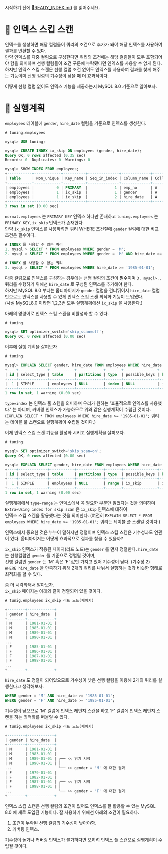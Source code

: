 시작하기 전에 🔗[READY_INDEX.md](../0.common/0.readme/READY_INDEX.md) 를 읽어주세요.  

# 🎯 인덱스 스킵 스캔

인덱스를 생성하면 해당 컬럼들이 쿼리의 조건으로 추가가 돼야 해당 인덱스를 사용하여 결과를 반환할 수 있다.  
만약 인덱스를 다중 컬럼으로 구성한다면 쿼리의 조건에는 해당 컬럼들이 모두 포함되어야 함을 의미하며 선행 컬럼들이 조건 구문에 누락됐다면 인덱스를 사용할 수 없게 된다.  
하지만 인덱스 스킵 스캔은 선행 컬럼 조건 없이도 인덱스를 사용하여 결과를 찾게 해주는 기능이며 선행 컬럼의 기수성이 낮을 때 더 효과적이다.  

어떻게 선행 컬럼 없이도 인덱스 기능을 제공하는지 MySQL 8.0 기준으로 알아보자.  

# 🎯 실행계획  

`employees` 테이블에 `gender`, `hire_date` 컬럼을 기준으로 인덱스를 생성한다.  
```sql
# tuning.employees

mysql> USE tuning;

mysql> CREATE INDEX ix_skip ON employees (gender, hire_date);
Query OK, 0 rows affected (0.35 sec)
Records: 0  Duplicates: 0  Warnings: 0

mysql> SHOW INDEX FROM employees;
+-----------+------------+----------+--------------+-------------+-----------+-------------+----------+--------+------+------------+---------+---------------+---------+------------+
| Table     | Non_unique | Key_name | Seq_in_index | Column_name | Collation | Cardinality | Sub_part | Packed | Null | Index_type | Comment | Index_comment | Visible | Expression |
+-----------+------------+----------+--------------+-------------+-----------+-------------+----------+--------+------+------------+---------+---------------+---------+------------+
| employees |          0 | PRIMARY  |            1 | emp_no      | A         |      299512 |     NULL |   NULL |      | BTREE      |         |               | YES     | NULL       |
| employees |          1 | ix_skip  |            1 | gender      | A         |           1 |     NULL |   NULL |      | BTREE      |         |               | YES     | NULL       |
| employees |          1 | ix_skip  |            2 | hire_date   | A         |       11987 |     NULL |   NULL |      | BTREE      |         |               | YES     | NULL       |
+-----------+------------+----------+--------------+-------------+-----------+-------------+----------+--------+------+------------+---------+---------------+---------+------------+
3 rows in set (0.00 sec)
```

`normal.employees` 는 `PRIMARY KEY` 인덱스 하나만 존재하고 `tuning.employees` 는 `PRIMARY KEY`, `ix_skip` 인덱스가 존재한다.  
만약 `ix_skip` 인덱스를 사용하려면 쿼리 WHERE 조건절에 `gender` 컬럼에 대한 비교 조건은 필수이다.  

```sql
# INDEX 를 사용할 수 있는 쿼리
1. mysql > SELECT * FROM employees WHERE gender = 'M';
2. mysql > SELECT * FROM employees WHERE gender = 'M' AND hire_date >= '1985-01-01';

# INDEX 를 사용할 수 없는 쿼리
3. mysql > SELECT * FROM employees WHERE hire_date >= '1985-01-01';
```

다중 컬럼으로 인덱스를 구성하는 경우에는 선행 컬럼의 조건이 필수이며 `3. mysql>..` 쿼리를 수행하기 위해선 `hire_date` 로 구성된 인덱스를 추가해야 한다.  
하지만 MySQL 8.0 부터는 옵티마이저가 `gender` 컬럼을 건너뛰어서 `hire_date` 컬럼만으로도 인덱스를 사용할 수 있게 인덱스 스킵 스캔 최적화 기능이 도입됐다.  
(사실 MySQL8.0 이라면 1,2,3번 모두 실행계획에선 `ix_skip` 을 사용한다.)  

아래의 명령어로 인덱스 스킵 스캔을 비활성화 할 수 있다.  

```sql
# tuning

mysql> SET optimizer_switch='skip_scan=off';
Query OK, 0 rows affected (0.00 sec)
```

이후에 실행 계획을 살펴보자  

```sql
# tuning

mysql> EXPLAIN SELECT gender, hire_date FROM employees WHERE hire_date >= '1985-01-01';
+----+-------------+-----------+------------+-------+---------------+---------+---------+------+--------+----------+--------------------------+
| id | select_type | table     | partitions | type  | possible_keys | key     | key_len | ref  | rows   | filtered | Extra                    |
+----+-------------+-----------+------------+-------+---------------+---------+---------+------+--------+----------+--------------------------+
|  1 | SIMPLE      | employees | NULL       | index | NULL          | ix_skip | 4       | NULL | 299512 |    33.33 | Using where; Using index |
+----+-------------+-----------+------------+-------+---------------+---------+---------+------+--------+----------+--------------------------+
1 row in set, 1 warning (0.00 sec)
```

`type=index` 는 인덱스 풀 스캔을 의미하며 우리가 원하는 '효율적으로 인덱스를 사용했다.' 는 아니며, 커버링 인덱스가 가능하므로 위와 같은 실행계획이 수립된 것이다.  
(`EXPLAIN SELECT * FROM employees WHERE hire_date >= '1985-01-01';` 쿼리는 테이블 풀 스캔으로 실행계획이 수립될 것이다.)  

이제 인덱스 스킵 스캔 기능을 활성화 시키고 실행계획을 살펴보자.  

```sql
# tuning

mysql> SET optimizer_switch='skip_scan=on';
Query OK, 0 rows affected (0.00 sec)
```

```sql
mysql> EXPLAIN SELECT gender, hire_date FROM employees WHERE hire_date >= '1985-01-01';
+----+-------------+-----------+------------+-------+---------------+---------+---------+------+-------+----------+----------------------------------------+
| id | select_type | table     | partitions | type  | possible_keys | key     | key_len | ref  | rows  | filtered | Extra                                  |
+----+-------------+-----------+------------+-------+---------------+---------+---------+------+-------+----------+----------------------------------------+
|  1 | SIMPLE      | employees | NULL       | range | ix_skip       | ix_skip | 4       | NULL | 99827 |   100.00 | Using where; Using index for skip scan |
+----+-------------+-----------+------------+-------+---------------+---------+---------+------+-------+----------+----------------------------------------+
1 row in set, 1 warning (0.00 sec)
```

실행계획에서 `type=range` 는 인덱스에서 꼭 필요한 부분만 읽었다는 것을 의미하며 `Extra=Using index for skip scan` 은 `ix_skip` 인덱스에 대하여  
인덱스 스킵 스캔을 활용했다는 것을 의미한다. (여전히 `EXPLAIN SELECT * FROM employees WHERE hire_date >= '1985-01-01';` 쿼리는 테이블 풀 스캔일 것이다.)  

인덱스에서 중요한 것은 누누이 말하지만 정렬이며 인덱스 스킵 스캔은 기수성과도 연관이 있다. 옵티마이저는 어떻게 효과적으로 결과를 찾을 수 있을까?  

`ix_skip` 인덱스가 적용된 페이지(리프 노드)는 `gender` 를 먼저 정렬한다. `hire_date` 는 선행컬럼인 `gender` 를 기준으로 정렬될 것이며,  
선행 컬럼인 `gender` 는 'M' 혹은 'F' 값만 가지고 있어 기수성이 낮다. (기수성 2)  
`WHERE hire_date` 을 만족하기 위해 2개의 쿼리를 나눠서 실행하는 것과 비슷한 형태로 최적화를 할 수 있다.  

좀 더 시각화해서 알아보자.  
`ix_skip` 페이지는 아래와 같이 정렬되어 있을 것이다.  

```sql
# tunig.employees ix_skip 리프 노드(페이지)

+--------+------------+
| gender | hire_date  |
+--------+------------+
| M      | 1981-01-01 |
| M      | 1985-01-01 |
| M      | 1989-01-01 |
| M      | 1990-01-01 |
...
| F      | 1985-01-01 |
| F      | 1986-01-01 |
| F      | 1987-01-01 |
| F      | 1998-01-01 |
...
+--------+------------+
```

`hire_date` 도 정렬이 되어있으므로 기수성이 낮은 선행 컬럼을 이용해 2개의 쿼리를 실행한다고 생각해보자.  
```sql
WHERE gender = 'M' AND hire_date >= '1985-01-01';
WHERE gender = 'F' AND hire_date >= '1985-01-01';
```

기수성이 낮으므로 'M' 컬럼에 인덱스 레인지 스캔을 하고 'F' 컬럼에 인덱스 레인지 스캔을 하는 최적화를 떠올릴 수 있다.  

```sql
# tunig.employees ix_skip 리프 노드(페이지)

+--------+------------+
| gender | hire_date  |
+--------+------------+
| M      | 1981-01-01 |
| M      | 1983-01-01 |
| M      | 1989-01-01 | ┌── << 읽기 시작
| M      | 1990-01-01 | │
...                     └── >> gender = 'M' 에 대한 결과
| F      | 1979-01-01 |
| F      | 1982-01-01 |
| F      | 1987-01-01 | ┌── << 읽기 시작
| F      | 1998-01-01 | │
...                     └── >> gender = 'F' 에 대한 결과
+--------+------------+
```

인덱스 스킵 스캔은 선행 컬럼의 조건이 없어도 인덱스를 잘 활용할 수 있는 MySQL 8.0 에 새로 도입된 기능이다. 잘 사용하기 위해선 아래의 조건이 필요하다.  

1. 조건이 누락된 선행 컬럼의 기수성이 낮아야함.
2. 커버링 인덱스.

기수성이 높거나 커버링 인덱스가 불가하다면 오히려 인덱스 풀 스캔으로 실행계획이 수립될 것이다.  